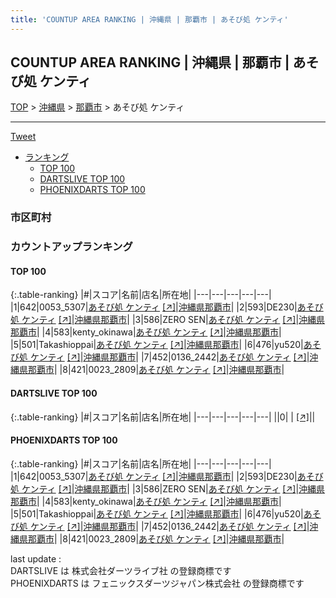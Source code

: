```yaml
---
title: 'COUNTUP AREA RANKING | 沖縄県 | 那覇市 | あそび処 ケンティ'
---
```

## COUNTUP AREA RANKING | 沖縄県 | 那覇市 | あそび処 ケンティ

[TOP](/darts/rank/) > [沖縄県](/darts/rank/沖縄県/) > [那覇市](/darts/rank/沖縄県/那覇市/) > あそび処 ケンティ

___

<a href="https://twitter.com/share?ref_src=twsrc%5Etfw" data-text="COUNTUP AREA RANKING | 沖縄県那覇市あそび処 ケンティ" class="twitter-share-button" data-hashtags="DARTSLIVE,PHOENIXDARTS,darts,ダーツ" data-show-count="false">Tweet</a>

* [ランキング](#カウントアップランキング)
    * [TOP 100](#top-100)
    * [DARTSLIVE TOP 100](#dartslive-top-100)
    * [PHOENIXDARTS TOP 100](#phoenixdarts-top-100)

### 市区町村

<ul>

</ul>

### カウントアップランキング

#### TOP 100



{:.table-ranking}
|#|スコア|名前|店名|所在地|
|---|---|---|---|---|
|1|642|<span class="rank-name-pd">0053_5307</span>|<a href="/darts/rank/shops/91070.html">あそび処 ケンティ</a> <a href="https://vs.phoenixdarts.com/jp/shop/shopDetailInfo/s_91070?s_seq=91070">[↗]</a>|<a href="/darts/rank/沖縄県/那覇市">沖縄県那覇市</a>|
|2|593|<span class="rank-name-pd">DE230</span>|<a href="/darts/rank/shops/91070.html">あそび処 ケンティ</a> <a href="https://vs.phoenixdarts.com/jp/shop/shopDetailInfo/s_91070?s_seq=91070">[↗]</a>|<a href="/darts/rank/沖縄県/那覇市">沖縄県那覇市</a>|
|3|586|<span class="rank-name-pd">ZERO SEN</span>|<a href="/darts/rank/shops/91070.html">あそび処 ケンティ</a> <a href="https://vs.phoenixdarts.com/jp/shop/shopDetailInfo/s_91070?s_seq=91070">[↗]</a>|<a href="/darts/rank/沖縄県/那覇市">沖縄県那覇市</a>|
|4|583|<span class="rank-name-pd">kenty_okinawa</span>|<a href="/darts/rank/shops/91070.html">あそび処 ケンティ</a> <a href="https://vs.phoenixdarts.com/jp/shop/shopDetailInfo/s_91070?s_seq=91070">[↗]</a>|<a href="/darts/rank/沖縄県/那覇市">沖縄県那覇市</a>|
|5|501|<span class="rank-name-pd">Takashioppai</span>|<a href="/darts/rank/shops/91070.html">あそび処 ケンティ</a> <a href="https://vs.phoenixdarts.com/jp/shop/shopDetailInfo/s_91070?s_seq=91070">[↗]</a>|<a href="/darts/rank/沖縄県/那覇市">沖縄県那覇市</a>|
|6|476|<span class="rank-name-pd">yu520</span>|<a href="/darts/rank/shops/91070.html">あそび処 ケンティ</a> <a href="https://vs.phoenixdarts.com/jp/shop/shopDetailInfo/s_91070?s_seq=91070">[↗]</a>|<a href="/darts/rank/沖縄県/那覇市">沖縄県那覇市</a>|
|7|452|<span class="rank-name-pd">0136_2442</span>|<a href="/darts/rank/shops/91070.html">あそび処 ケンティ</a> <a href="https://vs.phoenixdarts.com/jp/shop/shopDetailInfo/s_91070?s_seq=91070">[↗]</a>|<a href="/darts/rank/沖縄県/那覇市">沖縄県那覇市</a>|
|8|421|<span class="rank-name-pd">0023_2809</span>|<a href="/darts/rank/shops/91070.html">あそび処 ケンティ</a> <a href="https://vs.phoenixdarts.com/jp/shop/shopDetailInfo/s_91070?s_seq=91070">[↗]</a>|<a href="/darts/rank/沖縄県/那覇市">沖縄県那覇市</a>|


#### DARTSLIVE TOP 100



{:.table-ranking}
|#|スコア|名前|店名|所在地|
|---|---|---|---|---|
||0|<span class="rank-name-dl"> </span>|<a href="/darts/rank/shops/.html"></a> <a href="">[↗]</a>|<a href="/darts/rank//"></a>|


#### PHOENIXDARTS TOP 100



{:.table-ranking}
|#|スコア|名前|店名|所在地|
|---|---|---|---|---|
|1|642|<span class="rank-name-pd">0053_5307</span>|<a href="/darts/rank/shops/91070.html">あそび処 ケンティ</a> <a href="https://vs.phoenixdarts.com/jp/shop/shopDetailInfo/s_91070?s_seq=91070">[↗]</a>|<a href="/darts/rank/沖縄県/那覇市">沖縄県那覇市</a>|
|2|593|<span class="rank-name-pd">DE230</span>|<a href="/darts/rank/shops/91070.html">あそび処 ケンティ</a> <a href="https://vs.phoenixdarts.com/jp/shop/shopDetailInfo/s_91070?s_seq=91070">[↗]</a>|<a href="/darts/rank/沖縄県/那覇市">沖縄県那覇市</a>|
|3|586|<span class="rank-name-pd">ZERO SEN</span>|<a href="/darts/rank/shops/91070.html">あそび処 ケンティ</a> <a href="https://vs.phoenixdarts.com/jp/shop/shopDetailInfo/s_91070?s_seq=91070">[↗]</a>|<a href="/darts/rank/沖縄県/那覇市">沖縄県那覇市</a>|
|4|583|<span class="rank-name-pd">kenty_okinawa</span>|<a href="/darts/rank/shops/91070.html">あそび処 ケンティ</a> <a href="https://vs.phoenixdarts.com/jp/shop/shopDetailInfo/s_91070?s_seq=91070">[↗]</a>|<a href="/darts/rank/沖縄県/那覇市">沖縄県那覇市</a>|
|5|501|<span class="rank-name-pd">Takashioppai</span>|<a href="/darts/rank/shops/91070.html">あそび処 ケンティ</a> <a href="https://vs.phoenixdarts.com/jp/shop/shopDetailInfo/s_91070?s_seq=91070">[↗]</a>|<a href="/darts/rank/沖縄県/那覇市">沖縄県那覇市</a>|
|6|476|<span class="rank-name-pd">yu520</span>|<a href="/darts/rank/shops/91070.html">あそび処 ケンティ</a> <a href="https://vs.phoenixdarts.com/jp/shop/shopDetailInfo/s_91070?s_seq=91070">[↗]</a>|<a href="/darts/rank/沖縄県/那覇市">沖縄県那覇市</a>|
|7|452|<span class="rank-name-pd">0136_2442</span>|<a href="/darts/rank/shops/91070.html">あそび処 ケンティ</a> <a href="https://vs.phoenixdarts.com/jp/shop/shopDetailInfo/s_91070?s_seq=91070">[↗]</a>|<a href="/darts/rank/沖縄県/那覇市">沖縄県那覇市</a>|
|8|421|<span class="rank-name-pd">0023_2809</span>|<a href="/darts/rank/shops/91070.html">あそび処 ケンティ</a> <a href="https://vs.phoenixdarts.com/jp/shop/shopDetailInfo/s_91070?s_seq=91070">[↗]</a>|<a href="/darts/rank/沖縄県/那覇市">沖縄県那覇市</a>|


<div class="footer border-top border-gray-light mt-5 pt-3 text-right text-gray">
    last update : <span style="font-weight: italic" id="foot_last_modified"></span><br />
    DARTSLIVE は 株式会社ダーツライブ社 の登録商標です<br />
    PHOENIXDARTS は フェニックスダーツジャパン株式会社 の登録商標です<br />
</div>

<script src="https://cdnjs.cloudflare.com/ajax/libs/jquery.tablesorter/2.31.3/js/jquery.tablesorter.min.js" integrity="sha512-qzgd5cYSZcosqpzpn7zF2ZId8f/8CHmFKZ8j7mU4OUXTNRd5g+ZHBPsgKEwoqxCtdQvExE5LprwwPAgoicguNg==" crossorigin="anonymous" referrerpolicy="no-referrer"></script>
<link rel="stylesheet" href="https://cdnjs.cloudflare.com/ajax/libs/jquery.tablesorter/2.31.3/css/theme.default.min.css" integrity="sha512-wghhOJkjQX0Lh3NSWvNKeZ0ZpNn+SPVXX1Qyc9OCaogADktxrBiBdKGDoqVUOyhStvMBmJQ8ZdMHiR3wuEq8+w==" crossorigin="anonymous" referrerpolicy="no-referrer" />
<script>
$(function() {
    $(".table-ranking").tablesorter({sortList:[[0, 0]]});
    $("#foot_last_modified").text(formatDate(new Date(document.lastModified), 'yyyy-MM-dd HH:mm:ss'));
});
</script>

<script async src="https://platform.twitter.com/widgets.js" charset="utf-8"></script>